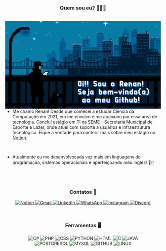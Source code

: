 <div align="center">
  
### Quem sou eu? 🙋🏼‍♂️
</div>
<br>

<img src="https://raw.githubusercontent.com/Renan-RR/GIFREADme/refs/heads/main/Seja%20bem-vindo(a)!.gif" min-width="300px" max-width="1500px" width="600px" align="right" alt="Imagem de apresentação" style="margin-left: 20px;">

<p align="left"> 

- Me chamo Renan! Desde que comecei a estudar Ciência da Computação em 2021, em me envolvo e me apaixono por essa área de tecnologia. Concluí estágio em TI na SEME - Secretaria Municipal de Esporte e Lazer, onde atuei com suporte a usuários e infraestrutura tecnológica. Fique à vontade para conferir mais sobre meu estágio no <a href="https://warp-lodge-609.notion.site/Relat-rio-de-est-gio-de-tecnologia-134faf0fe89a809cb2c8f64f759a8694">Notion</a>.

</p>


<br />



- Atualmente eu me desenvolvocada vez mais em linguagens de programação, sistemas operacionais e aperfeiçoando meu inglês! 💼🖱️

<br />
<br>

<div align="center">
  
### Contatos 📩

<p align="left">

<p align="center">
  <a href="https://warp-lodge-609.notion.site/Relat-rio-de-est-gio-de-tecnologia-134faf0fe89a809cb2c8f64f759a8694">
    <img src="https://img.shields.io/badge/Notion-000000?style=for-the-badge&logo=notion&logoColor=white" alt="Notion">
  </a>
  <a href="mailto:renan.robson.almeida@gmail.com">
    <img src="https://img.shields.io/badge/Gmail-D14836?style=for-the-badge&logo=gmail&logoColor=white" alt="Gmail">
  </a>
  <a href="https://www.linkedin.com/in/renan-robson/">
    <img src="https://img.shields.io/badge/LinkedIn-0077B5?style=for-the-badge&logo=linkedin&logoColor=white" alt="LinkedIn"> 
  </a>
  <a href="https://wa.me/5511974474422">
    <img src="https://img.shields.io/badge/WhatsApp-25D366?style=for-the-badge&logo=whatsapp&logoColor=white" alt="WhatsApp">
  </a>
  <a href="https://www.instagram.com/r_renan_/">
    <img src="https://img.shields.io/badge/Instagram-E4405F?style=for-the-badge&logo=instagram&logoColor=white" alt="Instagram">
  </a>
  <a href="https://discord.com/users/558820351396675590">
    <img src="https://img.shields.io/badge/Discord-5865F2?style=for-the-badge&logo=discord&logoColor=white" alt="Discord">
  </a>
</p>
<br>

<div align="center">
  
### Ferramentas 🖥️

<p align="left">

![C#](https://img.shields.io/badge/C%23-239120?style=for-the-badge&logo=c-sharp&logoColor=white) ![PHP](https://img.shields.io/badge/PHP-777BB4?style=for-the-badge&logo=php&logoColor=white) ![CSS](https://img.shields.io/badge/CSS-239120?&style=for-the-badge&logo=css3&logoColor=white) ![PYTHON](https://img.shields.io/badge/Python-3776AB?style=for-the-badge&logo=python&logoColor=white) ![HTML](https://img.shields.io/badge/HTML-239120?style=for-the-badge&logo=html5&logoColor=white) ![C](https://img.shields.io/badge/C-00599C?style=for-the-badge&logo=c&logoColor=white) ![JAVA](https://img.shields.io/badge/Java-ED8B00?style=for-the-badge&logo=openjdk&logoColor=white) <br> ![POSTGRESQL](https://img.shields.io/badge/PostgreSQL-316192?style=for-the-badge&logo=postgresql&logoColor=white) ![MYSQL](https://img.shields.io/badge/MySQL-00000F?style=for-the-badge&logo=mysql&logoColor=white) ![GITHUB](https://img.shields.io/badge/GitHub-100000?style=for-the-badge&logo=github&logoColor=white) ![LINUX](https://img.shields.io/badge/Linux-FCC624?style=for-the-badge&logo=linux&logoColor=black) 

</p>
</div>

